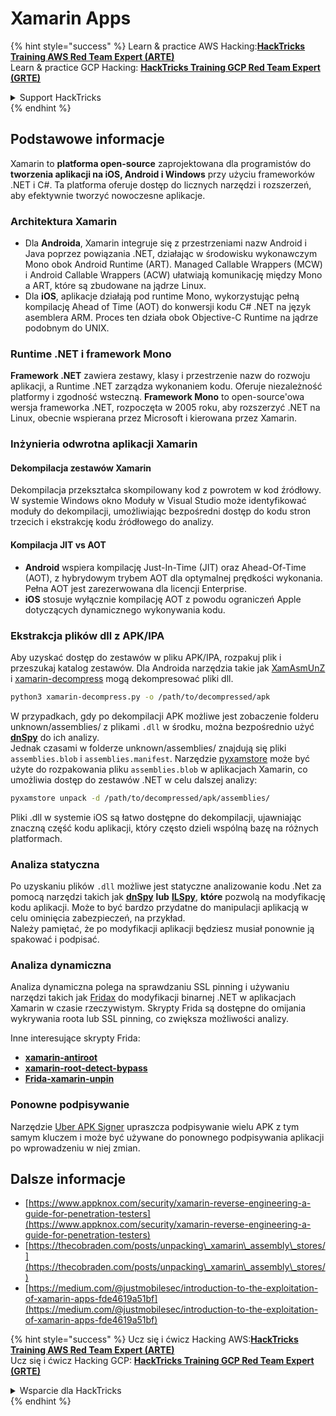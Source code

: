 # Xamarin Apps

{% hint style="success" %}
Learn & practice AWS Hacking:<img src="../.gitbook/assets/arte.png" alt="" data-size="line">[**HackTricks Training AWS Red Team Expert (ARTE)**](https://training.hacktricks.xyz/courses/arte)<img src="../.gitbook/assets/arte.png" alt="" data-size="line">\
Learn & practice GCP Hacking: <img src="../.gitbook/assets/grte.png" alt="" data-size="line">[**HackTricks Training GCP Red Team Expert (GRTE)**<img src="../.gitbook/assets/grte.png" alt="" data-size="line">](https://training.hacktricks.xyz/courses/grte)

<details>

<summary>Support HackTricks</summary>

* Check the [**subscription plans**](https://github.com/sponsors/carlospolop)!
* **Join the** 💬 [**Discord group**](https://discord.gg/hRep4RUj7f) or the [**telegram group**](https://t.me/peass) or **follow** us on **Twitter** 🐦 [**@hacktricks\_live**](https://twitter.com/hacktricks\_live)**.**
* **Share hacking tricks by submitting PRs to the** [**HackTricks**](https://github.com/carlospolop/hacktricks) and [**HackTricks Cloud**](https://github.com/carlospolop/hacktricks-cloud) github repos.

</details>
{% endhint %}

## **Podstawowe informacje**

Xamarin to **platforma open-source** zaprojektowana dla programistów do **tworzenia aplikacji na iOS, Android i Windows** przy użyciu frameworków .NET i C#. Ta platforma oferuje dostęp do licznych narzędzi i rozszerzeń, aby efektywnie tworzyć nowoczesne aplikacje.

### Architektura Xamarin

* Dla **Androida**, Xamarin integruje się z przestrzeniami nazw Android i Java poprzez powiązania .NET, działając w środowisku wykonawczym Mono obok Android Runtime (ART). Managed Callable Wrappers (MCW) i Android Callable Wrappers (ACW) ułatwiają komunikację między Mono a ART, które są zbudowane na jądrze Linux.
* Dla **iOS**, aplikacje działają pod runtime Mono, wykorzystując pełną kompilację Ahead of Time (AOT) do konwersji kodu C# .NET na język asemblera ARM. Proces ten działa obok Objective-C Runtime na jądrze podobnym do UNIX.

### Runtime .NET i framework Mono

**Framework .NET** zawiera zestawy, klasy i przestrzenie nazw do rozwoju aplikacji, a Runtime .NET zarządza wykonaniem kodu. Oferuje niezależność platformy i zgodność wsteczną. **Framework Mono** to open-source'owa wersja frameworka .NET, rozpoczęta w 2005 roku, aby rozszerzyć .NET na Linux, obecnie wspierana przez Microsoft i kierowana przez Xamarin.

### Inżynieria odwrotna aplikacji Xamarin

#### Dekompilacja zestawów Xamarin

Dekompilacja przekształca skompilowany kod z powrotem w kod źródłowy. W systemie Windows okno Moduły w Visual Studio może identyfikować moduły do dekompilacji, umożliwiając bezpośredni dostęp do kodu stron trzecich i ekstrakcję kodu źródłowego do analizy.

#### Kompilacja JIT vs AOT

* **Android** wspiera kompilację Just-In-Time (JIT) oraz Ahead-Of-Time (AOT), z hybrydowym trybem AOT dla optymalnej prędkości wykonania. Pełna AOT jest zarezerwowana dla licencji Enterprise.
* **iOS** stosuje wyłącznie kompilację AOT z powodu ograniczeń Apple dotyczących dynamicznego wykonywania kodu.

### Ekstrakcja plików dll z APK/IPA

Aby uzyskać dostęp do zestawów w pliku APK/IPA, rozpakuj plik i przeszukaj katalog zestawów. Dla Androida narzędzia takie jak [XamAsmUnZ](https://github.com/cihansol/XamAsmUnZ) i [xamarin-decompress](https://github.com/NickstaDB/xamarin-decompress) mogą dekompresować pliki dll.
```bash
python3 xamarin-decompress.py -o /path/to/decompressed/apk
```
W przypadkach, gdy po dekompilacji APK możliwe jest zobaczenie folderu unknown/assemblies/ z plikami `.dll` w środku, można bezpośrednio użyć [**dnSpy**](https://github.com/dnSpy/dnSpy) do ich analizy.\
Jednak czasami w folderze unknown/assemblies/ znajdują się pliki `assemblies.blob` i `assemblies.manifest`. Narzędzie [pyxamstore](https://github.com/jakev/pyxamstore) może być użyte do rozpakowania pliku `assemblies.blob` w aplikacjach Xamarin, co umożliwia dostęp do zestawów .NET w celu dalszej analizy:
```bash
pyxamstore unpack -d /path/to/decompressed/apk/assemblies/
```
Pliki .dll w systemie iOS są łatwo dostępne do dekompilacji, ujawniając znaczną część kodu aplikacji, który często dzieli wspólną bazę na różnych platformach.

### Analiza statyczna

Po uzyskaniu plików `.dll` możliwe jest statyczne analizowanie kodu .Net za pomocą narzędzi takich jak [**dnSpy**](https://github.com/dnSpy/dnSpy) **lub** [**ILSpy**](https://github.com/icsharpcode/ILSpy), **które** pozwolą na modyfikację kodu aplikacji. Może to być bardzo przydatne do manipulacji aplikacją w celu ominięcia zabezpieczeń, na przykład.\
Należy pamiętać, że po modyfikacji aplikacji będziesz musiał ponownie ją spakować i podpisać.

### Analiza dynamiczna

Analiza dynamiczna polega na sprawdzaniu SSL pinning i używaniu narzędzi takich jak [Fridax](https://github.com/NorthwaveSecurity/fridax) do modyfikacji binarnej .NET w aplikacjach Xamarin w czasie rzeczywistym. Skrypty Frida są dostępne do omijania wykrywania roota lub SSL pinning, co zwiększa możliwości analizy.

Inne interesujące skrypty Frida:

* [**xamarin-antiroot**](https://codeshare.frida.re/@Gand3lf/xamarin-antiroot/)
* [**xamarin-root-detect-bypass**](https://codeshare.frida.re/@nuschpl/xamarin-root-detect-bypass/)
* [**Frida-xamarin-unpin**](https://github.com/GoSecure/frida-xamarin-unpin)

### Ponowne podpisywanie

Narzędzie [Uber APK Signer](https://github.com/patrickfav/uber-apk-signer) upraszcza podpisywanie wielu APK z tym samym kluczem i może być używane do ponownego podpisywania aplikacji po wprowadzeniu w niej zmian.

## Dalsze informacje

* [https://www.appknox.com/security/xamarin-reverse-engineering-a-guide-for-penetration-testers](https://www.appknox.com/security/xamarin-reverse-engineering-a-guide-for-penetration-testers)
* [https://thecobraden.com/posts/unpacking\_xamarin\_assembly\_stores/](https://thecobraden.com/posts/unpacking\_xamarin\_assembly\_stores/)
* [https://medium.com/@justmobilesec/introduction-to-the-exploitation-of-xamarin-apps-fde4619a51bf](https://medium.com/@justmobilesec/introduction-to-the-exploitation-of-xamarin-apps-fde4619a51bf)

{% hint style="success" %}
Ucz się i ćwicz Hacking AWS:<img src="../.gitbook/assets/arte.png" alt="" data-size="line">[**HackTricks Training AWS Red Team Expert (ARTE)**](https://training.hacktricks.xyz/courses/arte)<img src="../.gitbook/assets/arte.png" alt="" data-size="line">\
Ucz się i ćwicz Hacking GCP: <img src="../.gitbook/assets/grte.png" alt="" data-size="line">[**HackTricks Training GCP Red Team Expert (GRTE)**<img src="../.gitbook/assets/grte.png" alt="" data-size="line">](https://training.hacktricks.xyz/courses/grte)

<details>

<summary>Wsparcie dla HackTricks</summary>

* Sprawdź [**plany subskrypcyjne**](https://github.com/sponsors/carlospolop)!
* **Dołącz do** 💬 [**grupy Discord**](https://discord.gg/hRep4RUj7f) lub [**grupy telegramowej**](https://t.me/peass) lub **śledź** nas na **Twitterze** 🐦 [**@hacktricks\_live**](https://twitter.com/hacktricks\_live)**.**
* **Dziel się trikami hackingowymi, przesyłając PR-y do** [**HackTricks**](https://github.com/carlospolop/hacktricks) i [**HackTricks Cloud**](https://github.com/carlospolop/hacktricks-cloud) repozytoriów github.

</details>
{% endhint %}
